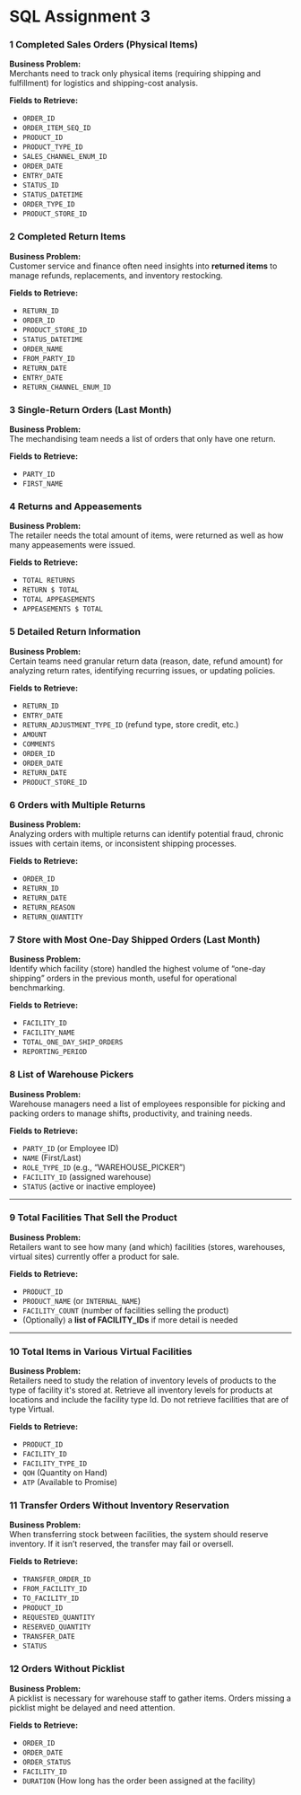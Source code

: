 # SQL Assignment 3

### 1 Completed Sales Orders (Physical Items)

**Business Problem:**  
Merchants need to track only physical items (requiring shipping and fulfillment) for logistics and shipping-cost analysis.

**Fields to Retrieve:**  
- `ORDER_ID`  
- `ORDER_ITEM_SEQ_ID`  
- `PRODUCT_ID`  
- `PRODUCT_TYPE_ID`  
- `SALES_CHANNEL_ENUM_ID`  
- `ORDER_DATE`  
- `ENTRY_DATE`  
- `STATUS_ID`  
- `STATUS_DATETIME`  
- `ORDER_TYPE_ID`  
- `PRODUCT_STORE_ID`  

### 2 Completed Return Items

**Business Problem:**  
Customer service and finance often need insights into **returned items** to manage refunds, replacements, and inventory restocking.

**Fields to Retrieve:**  
- `RETURN_ID`  
- `ORDER_ID`  
- `PRODUCT_STORE_ID`  
- `STATUS_DATETIME`  
- `ORDER_NAME`  
- `FROM_PARTY_ID`
- `RETURN_DATE`  
- `ENTRY_DATE`  
- `RETURN_CHANNEL_ENUM_ID`

### 3 Single-Return Orders (Last Month)

**Business Problem:**  
The mechandising team needs a list of orders that only have one return.

**Fields to Retrieve:**  
- `PARTY_ID`  
- `FIRST_NAME`

### 4 Returns and Appeasements 

**Business Problem:**  
The retailer needs the total amount of items, were returned as well as how many appeasements were issued.

**Fields to Retrieve:**  
- `TOTAL RETURNS`
- `RETURN $ TOTAL`
- `TOTAL APPEASEMENTS`
- `APPEASEMENTS $ TOTAL`

### 5 Detailed Return Information

**Business Problem:**  
Certain teams need granular return data (reason, date, refund amount) for analyzing return rates, identifying recurring issues, or updating policies.

**Fields to Retrieve:**  
- `RETURN_ID`  
- `ENTRY_DATE`  
- `RETURN_ADJUSTMENT_TYPE_ID` (refund type, store credit, etc.)  
- `AMOUNT`  
- `COMMENTS`  
- `ORDER_ID`  
- `ORDER_DATE`  
- `RETURN_DATE`  
- `PRODUCT_STORE_ID`

### 6 Orders with Multiple Returns

**Business Problem:**  
Analyzing orders with multiple returns can identify potential fraud, chronic issues with certain items, or inconsistent shipping processes.

**Fields to Retrieve:**  
- `ORDER_ID`  
- `RETURN_ID`  
- `RETURN_DATE`  
- `RETURN_REASON`  
- `RETURN_QUANTITY`


### 7 Store with Most One-Day Shipped Orders (Last Month)

**Business Problem:**  
Identify which facility (store) handled the highest volume of “one-day shipping” orders in the previous month, useful for operational benchmarking.

**Fields to Retrieve:**  
- `FACILITY_ID`
- `FACILITY_NAME`  
- `TOTAL_ONE_DAY_SHIP_ORDERS`  
- `REPORTING_PERIOD`


### 8 List of Warehouse Pickers

**Business Problem:**  
Warehouse managers need a list of employees responsible for picking and packing orders to manage shifts, productivity, and training needs.

**Fields to Retrieve:**  
- `PARTY_ID` (or Employee ID)  
- `NAME` (First/Last)  
- `ROLE_TYPE_ID` (e.g., “WAREHOUSE_PICKER”)  
- `FACILITY_ID` (assigned warehouse)  
- `STATUS` (active or inactive employee)

---

### 9 Total Facilities That Sell the Product

**Business Problem:**  
Retailers want to see how many (and which) facilities (stores, warehouses, virtual sites) currently offer a product for sale.

**Fields to Retrieve:**  
- `PRODUCT_ID`  
- `PRODUCT_NAME` (or `INTERNAL_NAME`)  
- `FACILITY_COUNT` (number of facilities selling the product)  
- (Optionally) a **list of FACILITY_IDs** if more detail is needed

---

### 10 Total Items in Various Virtual Facilities

**Business Problem:**  
Retailers need to study the relation of inventory levels of products to the type of facility it's stored at. Retrieve all inventory levels for products at locations and include the facility type Id. Do not retrieve facilities that are of type Virtual.

**Fields to Retrieve:**  
- `PRODUCT_ID`  
- `FACILITY_ID`
- `FACILITY_TYPE_ID`
- `QOH` (Quantity on Hand)  
- `ATP` (Available to Promise)

### 11 Transfer Orders Without Inventory Reservation

**Business Problem:**  
When transferring stock between facilities, the system should reserve inventory. If it isn’t reserved, the transfer may fail or oversell.

**Fields to Retrieve:**  
- `TRANSFER_ORDER_ID`  
- `FROM_FACILITY_ID`  
- `TO_FACILITY_ID`  
- `PRODUCT_ID`  
- `REQUESTED_QUANTITY`  
- `RESERVED_QUANTITY`  
- `TRANSFER_DATE`  
- `STATUS`

### 12 Orders Without Picklist

**Business Problem:**  
A picklist is necessary for warehouse staff to gather items. Orders missing a picklist might be delayed and need attention.

**Fields to Retrieve:**  
- `ORDER_ID`  
- `ORDER_DATE`  
- `ORDER_STATUS`  
- `FACILITY_ID`
- `DURATION` (How long has the order been assigned at the facility)
